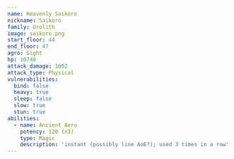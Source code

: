 ```yaml
---
name: Heavenly Saikoro
nickname: Saikoro
family: Urolith
image: saikoro.png
start_floor: 44
end_floor: 47
agro: Sight
hp: 10748
attack_damage: 1002
attack_type: Physical
vulnerabilities:
  bind: false
  heavy: true
  sleep: false
  slow: true
  stun: true
abilities:
  - name: Ancient Aero
    potency: 120 (x3)
    type: Magic
    description: 'instant (possibly line AoE?); used 3 times in a row'
---
```

